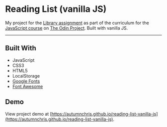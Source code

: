 # Reading List (vanilla JS)

My project for the [Library assignment](https://www.theodinproject.com/courses/javascript/lessons/library) as part of the curriculum for the [JavaScript course](https://www.theodinproject.com/courses/javascript) on [The Odin Project](https://www.theodinproject.com). Built with vanilla JS.

---

## Built With
* JavaScript
* CSS3
* HTML5
* LocalStorage
* [Google Fonts](https://fonts.google.com)
* [Font Awesome](https://fontawesome.com)

## Demo

View project demo at [https://autumnchris.github.io/reading-list-vanilla-js](https://autumnchris.github.io/reading-list-vanilla-js).
